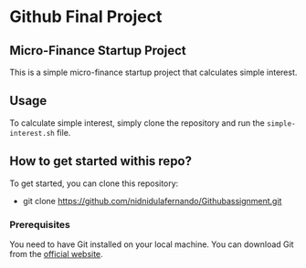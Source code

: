 # Github Final Project

## Micro-Finance Startup Project

This is a simple micro-finance startup project that calculates simple interest. 

## Usage

To calculate simple interest, simply clone the repository and run the `simple-interest.sh` file.



## How to get started withis repo?

To get started, you can clone this repository:
- git clone https://github.com/nidnidulafernando/Githubassignment.git

### Prerequisites

You need to have Git installed on your local machine. You can download Git from the [official website](https://git-scm.com/downloads).


